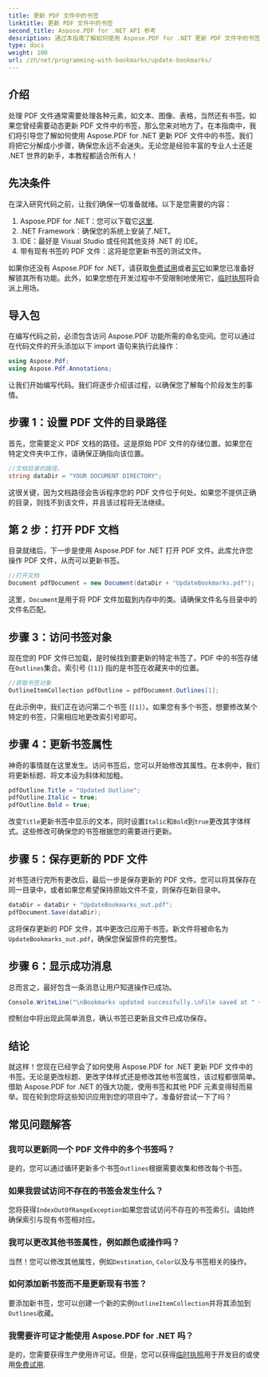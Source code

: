 ```yaml
---
title: 更新 PDF 文件中的书签
linktitle: 更新 PDF 文件中的书签
second_title: Aspose.PDF for .NET API 参考
description: 通过本指南了解如何使用 Aspose.PDF for .NET 更新 PDF 文件中的书签。非常适合希望有效修改 PDF 书签的开发人员。
type: docs
weight: 100
url: /zh/net/programming-with-bookmarks/update-bookmarks/
---
```

## 介绍

处理 PDF 文件通常需要处理各种元素，如文本、图像、表格，当然还有书签。如果您曾经需要动态更新 PDF 文件中的书签，那么您来对地方了。在本指南中，我们将引导您了解如何使用 Aspose.PDF for .NET 更新 PDF 文件中的书签。我们将把它分解成小步骤，确保您永远不会迷失。无论您是经验丰富的专业人士还是 .NET 世界的新手，本教程都适合所有人！

## 先决条件

在深入研究代码之前，让我们确保一切准备就绪。以下是您需要的内容：

1.  Aspose.PDF for .NET：您可以下载它[这里](https://releases.aspose.com/pdf/net/).
2. .NET Framework：确保您的系统上安装了.NET。
3. IDE：最好是 Visual Studio 或任何其他支持 .NET 的 IDE。
4. 带有现有书签的 PDF 文件：这将是您更新书签的测试文件。

如果你还没有 Aspose.PDF for .NET，请获取[免费试用](https://releases.aspose.com/)或者[买它](https://purchase.aspose.com/buy)如果您已准备好解锁其所有功能。此外，如果您想在开发过程中不受限制地使用它，[临时执照](https://purchase.aspose.com/temporary-license/)将会派上用场。

## 导入包

在编写代码之前，必须包含访问 Aspose.PDF 功能所需的命名空间。您可以通过在代码文件的开头添加以下 import 语句来执行此操作：

```csharp
using Aspose.Pdf;
using Aspose.Pdf.Annotations;
```

让我们开始编写代码。我们将逐步介绍该过程，以确保您了解每个阶段发生的事情。

## 步骤 1：设置 PDF 文件的目录路径

首先，您需要定义 PDF 文档的路径。这是原始 PDF 文件的存储位置。如果您在特定文件夹中工作，请确保正确指向该位置。

```csharp
//文档目录的路径。
string dataDir = "YOUR DOCUMENT DIRECTORY";
```

这很关键，因为文档路径会告诉程序您的 PDF 文件位于何处。如果您不提供正确的目录，则找不到该文件，并且该过程将无法继续。

## 第 2 步：打开 PDF 文档

目录就绪后，下一步是使用 Aspose.PDF for .NET 打开 PDF 文件。此库允许您操作 PDF 文件，从而可以更新书签。

```csharp
//打开文档
Document pdfDocument = new Document(dataDir + "UpdateBookmarks.pdf");
```

这里，`Document`是用于将 PDF 文件加载到内存中的类。请确保文件名与目录中的文件名匹配。 

## 步骤 3：访问书签对象

现在您的 PDF 文件已加载，是时候找到要更新的特定书签了。PDF 中的书签存储在`Outlines`集合。索引号 (`[1]`) 指的是书签在收藏夹中的位置。

```csharp
//获取书签对象
OutlineItemCollection pdfOutline = pdfDocument.Outlines[1];
```

在此示例中，我们正在访问第二个书签 (`[1]`）。如果您有多个书签，想要修改某个特定的书签，只需相应地更改索引号即可。

## 步骤 4：更新书签属性

神奇的事情就在这里发生。访问书签后，您可以开始修改其属性。在本例中，我们将更新标题、将文本设为斜体和加粗。

```csharp
pdfOutline.Title = "Updated Outline";
pdfOutline.Italic = true;
pdfOutline.Bold = true;
```

改变`Title`更新书签中显示的文本，同时设置`Italic`和`Bold`到`true`更改其字体样式。这些修改可确保您的书签根据您的需要进行更新。

## 步骤 5：保存更新的 PDF 文件

对书签进行完所有更改后，最后一步是保存更新的 PDF 文件。您可以将其保存在同一目录中，或者如果您希望保持原始文件不变，则保存在新目录中。

```csharp
dataDir = dataDir + "UpdateBookmarks_out.pdf";
pdfDocument.Save(dataDir);
```

这将保存更新的 PDF 文件，其中更改已应用于书签。新文件将被命名为`UpdateBookmarks_out.pdf`，确保您保留原件的完整性。

## 步骤 6：显示成功消息

总而言之，最好包含一条消息让用户知道操作已成功。

```csharp
Console.WriteLine("\nBookmarks updated successfully.\nFile saved at " + dataDir);
```

控制台中将出现此简单消息，确认书签已更新且文件已成功保存。

## 结论

就这样！您现在已经学会了如何使用 Aspose.PDF for .NET 更新 PDF 文件中的书签。无论是更改标题、更改字体样式还是修改其他书签属性，该过程都很简单。借助 Aspose.PDF for .NET 的强大功能，使用书签和其他 PDF 元素变得轻而易举。现在轮到您将这些知识应用到您的项目中了。准备好尝试一下了吗？

## 常见问题解答

### 我可以更新同一个 PDF 文件中的多个书签吗？  
是的，您可以通过循环更新多个书签`Outlines`根据需要收集和修改每个书签。

### 如果我尝试访问不存在的书签会发生什么？  
您将获得`IndexOutOfRangeException`如果您尝试访问不存在的书签索引。请始终确保索引与现有书签相对应。

### 我可以更改其他书签属性，例如颜色或操作吗？  
当然！您可以修改其他属性，例如`Destination`, `Color`以及与书签相关的操作。

### 如何添加新书签而不是更新现有书签？  
要添加新书签，您可以创建一个新的实例`OutlineItemCollection`并将其添加到`Outlines`收藏。

### 我需要许可证才能使用 Aspose.PDF for .NET 吗？  
是的，您需要获得生产使用许可证。但是，您可以获得[临时执照](https://purchase.aspose.com/temporary-license/)用于开发目的或使用[免费试用](https://releases.aspose.com/).